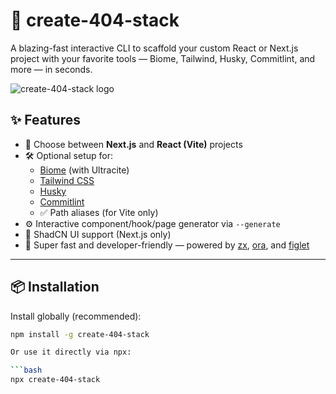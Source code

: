 # 🚀 create-404-stack

A blazing-fast interactive CLI to scaffold your custom React or Next.js project with your favorite tools — Biome, Tailwind, Husky, Commitlint, and more — in seconds.

![create-404-stack logo](https://raw.githubusercontent.com/yourusername/create-404-stack/main/assets/banner.png)

## ✨ Features

- 🧠 Choose between **Next.js** and **React (Vite)** projects
- 🛠️ Optional setup for:
  - [Biome](https://biomejs.dev/) (with Ultracite)
  - [Tailwind CSS](https://tailwindcss.com/)
  - [Husky](https://typicode.github.io/husky/)
  - [Commitlint](https://commitlint.js.org/)
  - ✅ Path aliases (for Vite only)
- ⚙️ Interactive component/hook/page generator via `--generate`
- 🎨 ShadCN UI support (Next.js only)
- 💨 Super fast and developer-friendly — powered by [zx](https://github.com/google/zx), [ora](https://github.com/sindresorhus/ora), and [figlet](https://github.com/patorjk/figlet.js)

---

## 📦 Installation

Install globally (recommended):

```bash
npm install -g create-404-stack

Or use it directly via npx:

```bash
npx create-404-stack



